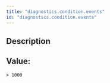 ```yaml
---
title: "diagnostics.condition.events"
id: "diagnostics.condition.events"
---
```

## Description



## Value: 
```
> 1000
```